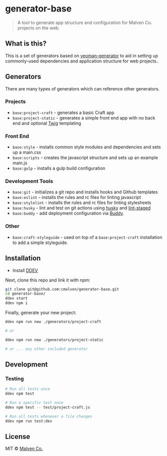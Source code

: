 # generator-base

> A tool to generate app structure and configuration for Malven Co. projects on the web.

## What is this?

This is a set of generators based on [yeoman-generator](https://github.com/yeoman/generator) to aid in setting up commonly-used dependencies and application structure for web projects..

## Generators

There are many types of generators which can reference other generators.

### Projects

- `base:project-craft` - generates a basic Craft app
- `base:project-static` - generates a simple front end app with no back end and optional [Twig](https://twig.symfony.com) templating

### Front End

- `base:style` - installs common style modules and dependencies and sets up a main.css
- `base:scripts` - creates the javascript structure and sets up an example main.js
- `base:gulp` - installs a gulp build configuration

### Development Tools

- `base:git` - initializes a git repo and installs hooks and Github templates
- `base:eslint` - installs the rules and rc files for linting javascript
- `base:stylelint` - installs the rules and rc files for linting stylesheets
- `base:husky` - lint and test on git actions using [husky](https://www.npmjs.com/package/husky) and [lint-staged](https://www.npmjs.com/package/lint-staged)
- `base:buddy` - add deployment configuration via [Buddy](https://buddy.works).

### Other

- `base:craft-styleguide` - used on top of a `base:project-craft` installation to add a simple styleguide.


## Installation

- Install [DDEV](https://ddev.com/get-started/)

Next, clone this repo and link it with npm:

```bash
git clone git@github.com:cmalven/generator-base.git
cd generator-base/
ddev start
ddev npm i
```

Finally, generate your new project:

```bash
ddev npm run new ./generators/project-craft

# or

ddev npm run new ./generators/project-static

# or ... any other included generator
```

## Development

### Testing

```bash
# Run all tests once
ddev npm test

# Run a specific test once
ddev npm test -- test/project-craft.js

# Run all tests whenever a file changes
ddev npm run test:dev
```

## License

MIT © [Malven Co.](https://malven.co)
